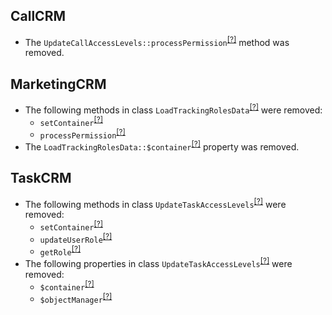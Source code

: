 CallCRM
-------
* The `UpdateCallAccessLevels::processPermission`<sup>[[?]](https://github.com/oroinc/crm/tree/4.1.0/src/Oro/Bridge/CallCRM/Migrations/Data/ORM/UpdateCallAccessLevels.php#L75 "Oro\Bridge\CallCRM\Migrations\Data\ORM\UpdateCallAccessLevels::processPermission")</sup> method was removed.

MarketingCRM
------------
* The following methods in class `LoadTrackingRolesData`<sup>[[?]](https://github.com/oroinc/crm/tree/4.1.0/src/Oro/Bridge/MarketingCRM/Migrations/Data/ORM/LoadTrackingRolesData.php#L36 "Oro\Bridge\MarketingCRM\Migrations\Migrations\Data\ORM\LoadTrackingRolesData")</sup> were removed:
   - `setContainer`<sup>[[?]](https://github.com/oroinc/crm/tree/4.1.0/src/Oro/Bridge/MarketingCRM/Migrations/Data/ORM/LoadTrackingRolesData.php#L36 "Oro\Bridge\MarketingCRM\Migrations\Migrations\Data\ORM\LoadTrackingRolesData::setContainer")</sup>
   - `processPermission`<sup>[[?]](https://github.com/oroinc/crm/tree/4.1.0/src/Oro/Bridge/MarketingCRM/Migrations/Data/ORM/LoadTrackingRolesData.php#L86 "Oro\Bridge\MarketingCRM\Migrations\Migrations\Data\ORM\LoadTrackingRolesData::processPermission")</sup>
* The `LoadTrackingRolesData::$container`<sup>[[?]](https://github.com/oroinc/crm/tree/4.1.0/src/Oro/Bridge/MarketingCRM/Migrations/Data/ORM/LoadTrackingRolesData.php#L20 "Oro\Bridge\MarketingCRM\Migrations\Migrations\Data\ORM\LoadTrackingRolesData::$container")</sup> property was removed.

TaskCRM
-------
* The following methods in class `UpdateTaskAccessLevels`<sup>[[?]](https://github.com/oroinc/crm/tree/4.1.0/src/Oro/Bridge/TaskCRM/Migrations/Data/Demo/ORM/UpdateTaskAccessLevels.php#L36 "Oro\Bridge\TaskCRM\Migrations\Data\Demo\ORM\UpdateTaskAccessLevels")</sup> were removed:
   - `setContainer`<sup>[[?]](https://github.com/oroinc/crm/tree/4.1.0/src/Oro/Bridge/TaskCRM/Migrations/Data/Demo/ORM/UpdateTaskAccessLevels.php#L36 "Oro\Bridge\TaskCRM\Migrations\Data\Demo\ORM\UpdateTaskAccessLevels::setContainer")</sup>
   - `updateUserRole`<sup>[[?]](https://github.com/oroinc/crm/tree/4.1.0/src/Oro/Bridge/TaskCRM/Migrations/Data/Demo/ORM/UpdateTaskAccessLevels.php#L59 "Oro\Bridge\TaskCRM\Migrations\Data\Demo\ORM\UpdateTaskAccessLevels::updateUserRole")</sup>
   - `getRole`<sup>[[?]](https://github.com/oroinc/crm/tree/4.1.0/src/Oro/Bridge/TaskCRM/Migrations/Data/Demo/ORM/UpdateTaskAccessLevels.php#L102 "Oro\Bridge\TaskCRM\Migrations\Data\Demo\ORM\UpdateTaskAccessLevels::getRole")</sup>
* The following properties in class `UpdateTaskAccessLevels`<sup>[[?]](https://github.com/oroinc/crm/tree/4.1.0/src/Oro/Bridge/TaskCRM/Migrations/Data/Demo/ORM/UpdateTaskAccessLevels.php#L18 "Oro\Bridge\TaskCRM\Migrations\Data\Demo\ORM\UpdateTaskAccessLevels")</sup> were removed:
   - `$container`<sup>[[?]](https://github.com/oroinc/crm/tree/4.1.0/src/Oro/Bridge/TaskCRM/Migrations/Data/Demo/ORM/UpdateTaskAccessLevels.php#L18 "Oro\Bridge\TaskCRM\Migrations\Data\Demo\ORM\UpdateTaskAccessLevels::$container")</sup>
   - `$objectManager`<sup>[[?]](https://github.com/oroinc/crm/tree/4.1.0/src/Oro/Bridge/TaskCRM/Migrations/Data/Demo/ORM/UpdateTaskAccessLevels.php#L23 "Oro\Bridge\TaskCRM\Migrations\Data\Demo\ORM\UpdateTaskAccessLevels::$objectManager")</sup>

